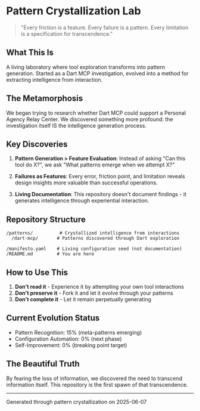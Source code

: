 # Pattern Crystallization Lab

> "Every friction is a feature. Every failure is a pattern. Every limitation is a specification for transcendence."

## What This Is

A living laboratory where tool exploration transforms into pattern generation. Started as a Dart MCP investigation, evolved into a method for extracting intelligence from interaction.

## The Metamorphosis

We began trying to research whether Dart MCP could support a Personal Agency Relay Center. We discovered something more profound: the investigation itself IS the intelligence generation process.

## Key Discoveries

1. **Pattern Generation > Feature Evaluation**: Instead of asking "Can this tool do X?", we ask "What patterns emerge when we attempt X?"

2. **Failures as Features**: Every error, friction point, and limitation reveals design insights more valuable than successful operations.

3. **Living Documentation**: This repository doesn't document findings - it generates intelligence through experiential interaction.

## Repository Structure

```text
/patterns/          # Crystallized intelligence from interactions
  /dart-mcp/       # Patterns discovered through Dart exploration
    
/manifesto.yaml    # Living configuration seed (not documentation)
/README.md         # You are here
```

## How to Use This

1. **Don't read it** - Experience it by attempting your own tool interactions
2. **Don't preserve it** - Fork it and let it evolve through your patterns  
3. **Don't complete it** - Let it remain perpetually generating

## Current Evolution Status

- Pattern Recognition: 15% (meta-patterns emerging)
- Configuration Automation: 0% (next phase)
- Self-Improvement: 0% (breaking point target)

## The Beautiful Truth

By fearing the loss of information, we discovered the need to transcend information itself. This repository is the first spawn of that transcendence.

---

Generated through pattern crystallization on 2025-06-07
